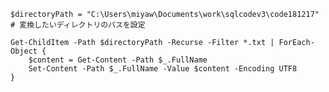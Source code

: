 

```powershell:任意のディレクトリ内にあるすべてのテキストファイルをUTF-8に変換する
$directoryPath = "C:\Users\miyaw\Documents\work\sqlcodev3\code181217" # 変換したいディレクトリのパスを設定

Get-ChildItem -Path $directoryPath -Recurse -Filter *.txt | ForEach-Object {
    $content = Get-Content -Path $_.FullName
    Set-Content -Path $_.FullName -Value $content -Encoding UTF8
}
```